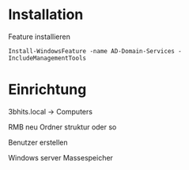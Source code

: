 # Installation

Feature installieren

```
Install-WindowsFeature -name AD-Domain-Services -IncludeManagementTools
```


# Einrichtung
3bhits.local -> Computers

RMB neu Ordner struktur oder so

Benutzer erstellen

Windows server 
Massespeicher 
